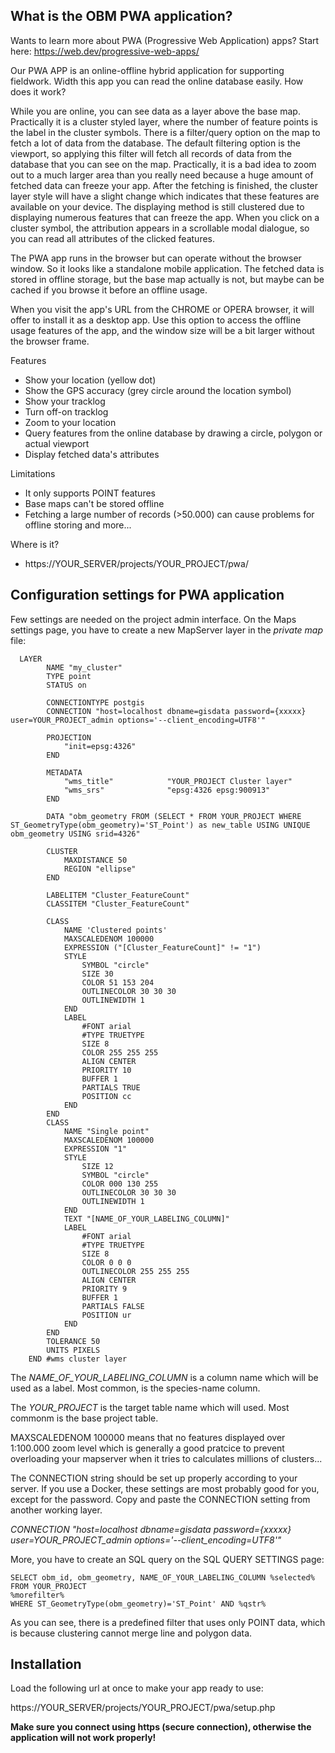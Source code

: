 What is the OBM PWA application?
--------------------------------

Wants to learn more about PWA (Progressive Web Application) apps? Start here: https://web.dev/progressive-web-apps/

Our PWA APP is an online-offline hybrid application for supporting fieldwork. Width this app you can read the online database easily. How does it work? 

While you are online, you can see data as a layer above the base map. Practically it is a cluster styled layer, where the number of feature points is the label in the cluster symbols. There is a filter/query option on the map to fetch a lot of data from the database. The default filtering option is the viewport, so applying this filter will fetch all records of data from the database that you can see on the map. Practically, it is a bad idea to zoom out to a much larger area than you really need because a huge amount of fetched data can freeze your app. After the fetching is finished, the cluster layer style will have a slight change which indicates that these features are available on your device. The displaying method is still clustered due to displaying numerous features that can freeze the app. When you click on a cluster symbol, the attribution appears in a scrollable modal dialogue, so you can read all attributes of the clicked features.

The PWA app runs in the browser but can operate without the browser window. So it looks like a standalone mobile application. The fetched data is stored in offline storage, but the base map actually is not, but maybe can be cached if you browse it before an offline usage.

When you visit the app's URL from the CHROME or OPERA browser, it will offer to install it as a desktop app. Use this option to access the offline usage features of the app, and the window size will be a bit larger without the browser frame.

Features
- Show your location (yellow dot)
- Show the GPS accuracy (grey circle around the location symbol)
- Show your tracklog
- Turn off-on tracklog
- Zoom to your location
- Query features from the online database by drawing a circle, polygon or actual viewport
- Display fetched data's attributes

Limitations
- It only supports POINT features
- Base maps can't be stored offline
- Fetching a large number of records (>50.000) can cause problems for offline storing and more...

Where is it?
- https://YOUR_SERVER/projects/YOUR_PROJECT/pwa/


Configuration settings for PWA application
------------------------------------------

Few settings are needed on the project admin interface.
On the Maps settings page, you have to create a new MapServer layer in the *private map* file:

```
  LAYER
        NAME "my_cluster"
        TYPE point
        STATUS on

        CONNECTIONTYPE postgis
        CONNECTION "host=localhost dbname=gisdata password={xxxxx} user=YOUR_PROJECT_admin options='--client_encoding=UTF8'"

        PROJECTION
            "init=epsg:4326"
        END

        METADATA
            "wms_title"            "YOUR_PROJECT Cluster layer"
            "wms_srs"              "epsg:4326 epsg:900913"
        END

        DATA "obm_geometry FROM (SELECT * FROM YOUR_PROJECT WHERE ST_GeometryType(obm_geometry)='ST_Point') as new_table USING UNIQUE obm_geometry USING srid=4326"

        CLUSTER
            MAXDISTANCE 50
            REGION "ellipse"
        END

        LABELITEM "Cluster_FeatureCount"
        CLASSITEM "Cluster_FeatureCount"

        CLASS
            NAME 'Clustered points'
            MAXSCALEDENOM 100000
            EXPRESSION ("[Cluster_FeatureCount]" != "1")
            STYLE
                SYMBOL "circle"
                SIZE 30
                COLOR 51 153 204
                OUTLINECOLOR 30 30 30
                OUTLINEWIDTH 1
            END
            LABEL
                #FONT arial
                #TYPE TRUETYPE
                SIZE 8
                COLOR 255 255 255
                ALIGN CENTER
                PRIORITY 10
                BUFFER 1
                PARTIALS TRUE
                POSITION cc
            END
        END
        CLASS
            NAME "Single point"
            MAXSCALEDENOM 100000
            EXPRESSION "1"
            STYLE
                SIZE 12
                SYMBOL "circle"
                COLOR 000 130 255
                OUTLINECOLOR 30 30 30
                OUTLINEWIDTH 1
            END
            TEXT "[NAME_OF_YOUR_LABELING_COLUMN]"
            LABEL
                #FONT arial
                #TYPE TRUETYPE
                SIZE 8
                COLOR 0 0 0
                OUTLINECOLOR 255 255 255
                ALIGN CENTER
                PRIORITY 9
                BUFFER 1
                PARTIALS FALSE
                POSITION ur
            END
        END
        TOLERANCE 50
        UNITS PIXELS
    END #wms cluster layer
```

The *NAME_OF_YOUR_LABELING_COLUMN* is a column name which will be used as a label. Most common, is the species-name column.

The *YOUR_PROJECT* is the target table name which will used. Most commonm is the base project table.

MAXSCALEDENOM 100000 means that no features displayed over 1:100.000 zoom level which is generally a good pratcice to prevent overloading your mapserver when it tries to calculates millions of clusters...

The CONNECTION string should be set up properly according to your server. If you use a Docker, these settings are most probably good for you, except for the password. Copy and paste the CONNECTION setting from another working layer.

*CONNECTION "host=localhost dbname=gisdata password={xxxxx} user=YOUR_PROJECT_admin options='--client_encoding=UTF8'"*

More, you have to create an SQL query on the SQL QUERY SETTINGS page:

```
SELECT obm_id, obm_geometry, NAME_OF_YOUR_LABELING_COLUMN %selected% 
FROM YOUR_PROJECT 
%morefilter%
WHERE ST_GeometryType(obm_geometry)='ST_Point' AND %qstr%
```
As you can see, there is a predefined filter that uses only POINT data, which is because clustering cannot merge line and polygon data. 


Installation
------------

Load the following url at once to make your app ready to use: 

https://YOUR_SERVER/projects/YOUR_PROJECT/pwa/setup.php

**Make sure you connect using https (secure connection), otherwise the application will not work properly!**

